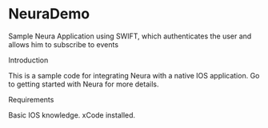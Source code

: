 # NeuraDemo
Sample Neura Application using SWIFT, which authenticates the user and allows him to subscribe to events

Introduction

This is a sample code for integrating Neura with a native IOS application.
Go to getting started with Neura for more details.

Requirements

Basic IOS knowledge.
xCode installed.
